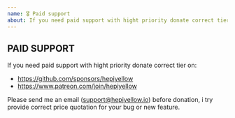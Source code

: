 ```yaml
---
name: 🎖 Paid support
about: If you need paid support with hight priority donate correct tier on github.com/sponsors/hepiyellow or patreon.com/join/hepiyellow and send email to support@hepiyellow.io
---
```


## PAID SUPPORT

If you need paid support with hight priority donate correct tier on:

-   https://github.com/sponsors/hepiyellow
-   https://www.patreon.com/join/hepiyellow

Please send me an email (support@hepiyellow.io) before donation, i try provide correct price quotation for your bug or new feature.
